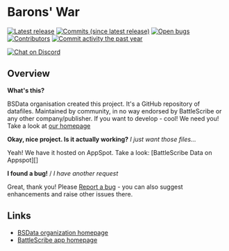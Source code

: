 Barons' War
==================

[![Latest release](https://img.shields.io/github/release/BSData/BaronsWar.svg?style=flat-square)](https://github.com/BSData/BaronsWar/releases/latest)
[![Commits (since latest release)](https://img.shields.io/github/commits-since/BSData/BaronsWar/latest.svg?style=flat-square)](https://github.com/BSData/BaronsWar/releases)
[![Open bugs](https://img.shields.io/github/issues/BSData/BaronsWar/bug.svg?style=flat-square&label=bugs)](https://github.com/BSData/BaronsWar/issues?q=is%3Aissue+is%3Aopen+label%3Abug)
[![Contributors](https://img.shields.io/github/contributors/BSData/BaronsWar.svg?style=flat-square)](https://github.com/BSData/BaronsWar/graphs/contributors)
[![Commit activity the past year](https://img.shields.io/github/commit-activity/y/BSData/BaronsWar.svg?style=flat-square)](https://github.com/BSData/BaronsWar/pulse/monthly)

[![Chat on Discord](https://img.shields.io/discord/558412685981777922.svg?logo=discord&style=popout-square)](https://www.bsdata.net/discord)

## Overview ##

__What's this?__

BSData organisation created this project. It's a GitHub repository of datafiles.
Maintained by community, in no way endorsed by BattleScribe or any other company/publisher. If you want
to develop - cool! We need you! Take a look at [our homepage][BSData.net]

__Okay, nice project. Is it actually working?__ _I just want those files..._

Yeah! We have it hosted on AppSpot. Take a look: [BattleScribe Data on Appspot][]

__I found a bug!__ / *I have another request*

Great, thank you! Please [Report a bug][bug report] - you can also suggest enhancements and raise other issues there.

## Links ##

* [BSData organization homepage][BSData.net]
* [BattleScribe app homepage](https://www.battlescribe.net/)

[BSData.net]: https://www.bsdata.net/
[bug report]: https://github.com/BSData/TemplateDataRepo/issues/new/choose
